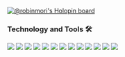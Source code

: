 [![@robinmori's Holopin board](https://holopin.io/api/user/board?user=robinmori)](https://holopin.io/@robinmori)

### Technology and Tools 🛠️
<a href="#" alt="React"><img src="https://img.shields.io/badge/Tool-React-61DBFB?logo=react&logoColor=white" /></a>
<a href="#" alt="JS"><img src="https://img.shields.io/badge/Code-JavaScript-f0db4f?logo=javascript&logoColor=white" /></a>
<a href="#" alt="TS"><img src="https://img.shields.io/badge/Code-TypeScript-007acc?logo=typescript&logoColor=white" /></a>
<a href="#" alt="Python"><img src="https://img.shields.io/badge/Code-Python-4B8BBE?logo=python&logoColor=white" /></a>
<a href="#" alt="Git"><img src="https://img.shields.io/badge/Tools-Git-f34f29?logo=git&logoColor=white" /></a>
<a href="#" alt="MongoDB"><img src="https://img.shields.io/badge/Tools-MongoDB-4DB33D?logo=mongodb&logoColor=white" /></a>
<a href="#" alt="OS"><img src="https://img.shields.io/badge/Tools-Linux-dd4814?logo=linux&logoColor=white" /></a>
<a href="#" alt="Tools"><img src="https://img.shields.io/badge/Tools-Npm-CC3534?logo=npm&logoColor=white" /></a>
<a href="#" alt="Shell"><img src="https://img.shields.io/badge/Tools-Bash-black?logo=bash&logoColor=white" /></a>
<a href="#" alt="Code"><img src="https://img.shields.io/badge/Tools-NodeJs-68A063?logo=node.js&logoColor=white" /></a>
<a href="#" alt="Editor"><img src="https://img.shields.io/badge/Tools-Vscode-0078d7?logo=visual%20studio%20code&logoColor=white" /></a>
<a href="#" alt="Tools"><img src="https://img.shields.io/badge/Tools-Flask-black?logo=flask&logoColor=white" /></a>
<a href="#" alt="Tools"><img src="https://img.shields.io/badge/Tools-Django-092E20?logo=django&logoColor=white" /></a>
